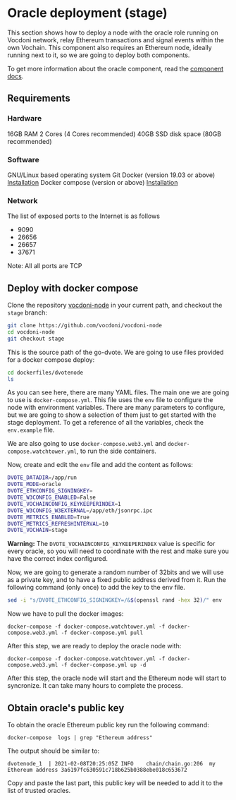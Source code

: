 # Oracle deployment (stage)

This section shows how to deploy a node with the oracle role running on Vocdoni network, relay Ethereum transactions and signal events within the own Vochain. This component also requires an Ethereum node, ideally running next to it, so we are going to deploy both components.

To get more information about the oracle component, read the [component docs](https://docs.vocdoni.io/#/architecture/components).

## Requirements

### Hardware

16GB RAM
2 Cores (4 Cores recommended)
40GB SSD disk space (80GB recommended)

### Software

GNU/Linux based operating system
Git
Docker (version 19.03 or above) [Installation](https://docs.docker.com/engine/install/#server)
Docker compose (version or above) [Installation](https://docs.docker.com/compose/install)

### Network

The list of exposed ports to the Internet is as follows

- 9090
- 26656
- 26657
- 37671

Note: All all ports are TCP

## Deploy with docker compose

Clone the repository [vocdoni-node](https://github.com/vocdoni/vocdoni-node) in your current path, and checkout the `stage` branch:

```bash
git clone https://github.com/vocdoni/vocdoni-node
cd vocdoni-node
git checkout stage
```

This is the source path of the go-dvote. We are going to use files provided for a docker compose deploy:

```bash
cd dockerfiles/dvotenode
ls
```

As you can see here, there are many YAML files. The main one we are going to use is `docker-compose.yml`. This file uses the `env` file to configure the node with environment variables. There are many parameters to configure, but we are going to show a selection of them just to get started with the stage deployment. To get a reference of all the variables, check the `env.example` file.

We are also going to use `docker-compose.web3.yml` and `docker-compose.watchtower.yml`, to run the side containers.

Now, create and edit the `env` file and add the content as follows:

```bash
DVOTE_DATADIR=/app/run
DVOTE_MODE=oracle
DVOTE_ETHCONFIG_SIGNINGKEY=
DVOTE_W3CONFIG_ENABLED=False
DVOTE_VOCHAINCONFIG_KEYKEEPERINDEX=1
DVOTE_W3CONFIG_W3EXTERNAL=/app/eth/jsonrpc.ipc
DVOTE_METRICS_ENABLED=True
DVOTE_METRICS_REFRESHINTERVAL=10
DVOTE_VOCHAIN=stage
```

**Warning:** The `DVOTE_VOCHAINCONFIG_KEYKEEPERINDEX` value is specific for every oracle, so you will need to coordinate with the rest and make sure you have the correct index configured.

Now, we are going to generate a random number of 32bits and we will use as a private key, and to have a fixed public address derived from it. Run the following command (only once) to add the key to the env file.

```bash
sed -i "s/DVOTE_ETHCONFIG_SIGNINGKEY=/&$(openssl rand -hex 32)/" env
```

Now we have to pull the docker images:

```
docker-compose -f docker-compose.watchtower.yml -f docker-compose.web3.yml -f docker-compose.yml pull
```

After this step, we are ready to deploy the oracle node with:

```
docker-compose -f docker-compose.watchtower.yml -f docker-compose.web3.yml -f docker-compose.yml up -d
```

After this step, the oracle node will start and the Ethereum node will start to syncronize. It can take many hours to complete the process.

## Obtain oracle's public key

To obtain the oracle Ethereum public key run the following command:

```
docker-compose  logs | grep "Ethereum address"
```

The output should be similar to:

```
dvotenode_1  | 2021-02-08T20:25:05Z	INFO	chain/chain.go:206	my Ethereum address 3a6197fc630591c718b625b0388ebe018c653672
```

Copy and paste the last part, this public key will be needed to add it to the list of trusted oracles.
